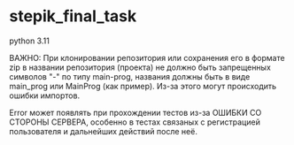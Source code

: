 # stepik_final_task
python 3.11

ВАЖНО: При клонировании репозитория или сохранения его в формате zip
в названии репозитория (проекта) не должно быть запрещенных символов "-"
по типу main-prog, названия должны быть в виде main_prog или
MainProg (как пример). Из-за этого могут происходить ошибки импортов.

Error может появлять при прохождении тестов из-за ОШИБКИ СО СТОРОНЫ СЕРВЕРА,
особенно в тестах связаных с регистрацией пользователя и дальнейших действий после неё.


